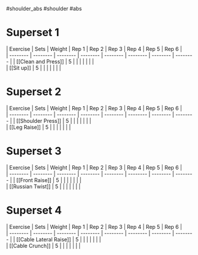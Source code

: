 #shoulder_abs #shoulder #abs 
# Superset 1
| Exercise | Sets | Weight | Rep 1 | Rep 2 | Rep 3 | Rep 4 | Rep 5 | Rep 6 |  
| -------- | -------- | -------- | -------- | -------- | -------- | -------- | -------- |
| [[Clean and Press]] | 5 |  |  |  |  |  |  |  
| [[Sit up]] | 5 |  |  |  |  |  |  |

# Superset 2
| Exercise | Sets | Weight | Rep 1 | Rep 2 | Rep 3 | Rep 4 | Rep 5 | Rep 6 |  
| -------- | -------- | -------- | -------- | -------- | -------- | -------- | -------- |
| [[Shoulder Press]] | 5 |  |  |  |  |  |  |  
| [[Leg Raise]] | 5 |  |  |  |  |  |  |

# Superset 3
| Exercise | Sets | Weight | Rep 1 | Rep 2 | Rep 3 | Rep 4 | Rep 5 | Rep 6 |  
| -------- | -------- | -------- | -------- | -------- | -------- | -------- | -------- |
| [[Front Raise]] | 5 |  |  |  |  |  |  |  
| [[Russian Twist]] | 5 |  |  |  |  |  |  |

# Superset 4
| Exercise | Sets | Weight | Rep 1 | Rep 2 | Rep 3 | Rep 4 | Rep 5 | Rep 6 |  
| -------- | -------- | -------- | -------- | -------- | -------- | -------- | -------- |
| [[Cable Lateral Raise]] | 5 |  |  |  |  |  |  |  
| [[Cable Crunch]] | 5 |  |  |  |  |  |  |

